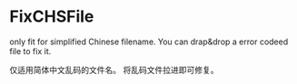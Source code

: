 # FixCHSFile
only fit for simplified Chinese filename.
You can drap&drop a error codeed file to fix it.

仅适用简体中文乱码的文件名。
将乱码文件拉进即可修复。
